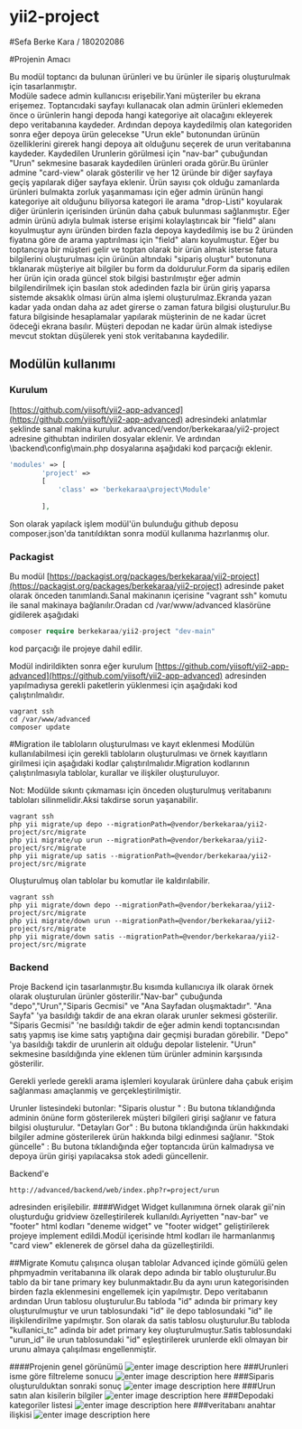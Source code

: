 # yii2-project

#Sefa Berke Kara / 180202086

#Projenin Amacı

Bu modül toptancı da bulunan ürünleri ve bu ürünler ile sipariş oluşturulmak için tasarlanmıştır.  
Modüle sadece admin kullanıcısı erişebilir.Yani müşteriler bu ekrana erişemez.
Toptancıdaki sayfayı kullanacak olan admin ürünleri eklemeden önce o ürünlerin hangi depoda hangi kategoriye ait olacağını ekleyerek depo veritabanına kaydeder.
Ardından depoya kaydedilmiş olan kategoriden sonra eğer depoya ürün gelecekse "Urun ekle" butonundan ürünün özelliklerini girerek hangi depoya ait olduğunu seçerek de urun veritabanına kaydeder.
Kaydedilen Urunlerin görülmesi için "nav-bar" çubuğundan "Urun" sekmesine basarak kaydedilen ürünleri orada görür.Bu ürünler admine "card-view" olarak gösterilir ve her 12 üründe bir diğer sayfaya geçiş yapılarak diğer sayfaya eklenir.
Ürün sayısı çok olduğu zamanlarda ürünleri bulmakta zorluk yaşanmaması için eğer admin ürünün hangi kategoriye ait olduğunu biliyorsa kategori ile arama "drop-Listi" koyularak diğer ürünlerin içerisinden ürünün daha çabuk bulunması sağlanmıştır.
Eğer admin ürünü adıyla bulmak isterse erişimi kolaylaştırıcak bir "field" alanı koyulmuştur aynı üründen birden fazla depoya kaydedilmiş ise bu 2 üründen fiyatına göre de arama yaptırılması için "field" alanı koyulmuştur.
Eğer bu toptancıya bir müşteri gelir ve toptan olarak bir ürün almak isterse fatura bilgilerini oluşturulması için ürünün altındaki "sipariş oluştur" butonuna tıklanarak müşteriye ait bilgiler bu form da doldurulur.Form da sipariş edilen her ürün için orada güncel stok bilgisi bastırılmıştır eğer admin bilgilendirilmek için basılan stok adedinden fazla bir ürün giriş yaparsa sistemde aksaklık olması ürün alma işlemi oluşturulmaz.Ekranda yazan kadar yada ondan daha az adet girerse o zaman fatura bilgisi oluşturulur.Bu fatura bilgisinde hesaplamalar yapılarak müşterinin de ne kadar ücret ödeceği ekrana basılır.
Müşteri depodan ne kadar ürün almak istediyse mevcut stoktan düşülerek yeni stok veritabanına kaydedilir.

## Modülün kullanımı
### Kurulum

[https://github.com/yiisoft/yii2-app-advanced](https://github.com/yiisoft/yii2-app-advanced) adresindeki anlatımlar şeklinde sanal makina kurulur.
advanced/vendor/berkekaraa/yii2-project adresine githubtan indirilen dosyalar eklenir. Ve ardından \backend\config\main.php dosyalarına aşağıdaki kod parçacığı eklenir.
```php
'modules' => [
        'project' =>
        [
            'class' => 'berkekaraa\project\Module'
            
        ],
```

Son olarak yapılack işlem modül'ün bulunduğu github deposu composer.json'da tanıtıldıktan sonra modül kullanıma hazırlanmış olur.

### Packagist
Bu modül [https://packagist.org/packages/berkekaraa/yii2-project](https://packagist.org/packages/berkekaraa/yii2-project) adresinde paket olarak önceden tanımlandı.Sanal makinanın içerisine "vagrant ssh" komutu ile sanal makinaya bağlanılır.Oradan cd /var/www/advanced klasörüne gidilerek aşağıdaki
```php
composer require berkekaraa/yii2-project "dev-main"
```
kod parçacığı ile projeye dahil edilir.

Modül indirildikten sonra eğer kurulum [https://github.com/yiisoft/yii2-app-advanced](https://github.com/yiisoft/yii2-app-advanced)  adresinden yapılmadıysa gerekli paketlerin yüklenmesi için aşağıdaki kod çalıştırılmalıdır.
```
vagrant ssh
cd /var/www/advanced
composer update

```

#Migration ile tabloların oluşturulması ve kayıt eklenmesi
Modülün kullanılabilmesi için gerekli tabloların oluşturulması ve örnek kayıtların girilmesi için aşağıdaki kodlar çalıştırılmalıdır.Migration kodlarının çalıştırılmasıyla tablolar, kurallar ve ilişkiler oluşturuluyor.

Not: Modülde sıkıntı çıkmaması için önceden oluşturulmuş veritabanını tabloları silinmelidir.Aksi takdirse sorun yaşanabilir.
```
vagrant ssh
php yii migrate/up depo --migrationPath=@vendor/berkekaraa/yii2-project/src/migrate
php yii migrate/up urun --migrationPath=@vendor/berkekaraa/yii2-project/src/migrate
php yii migrate/up satis --migrationPath=@vendor/berkekaraa/yii2-project/src/migrate
```
Oluşturulmuş olan tablolar bu komutlar ile kaldırılabilir.

```
vagrant ssh
php yii migrate/down depo --migrationPath=@vendor/berkekaraa/yii2-project/src/migrate
php yii migrate/down urun --migrationPath=@vendor/berkekaraa/yii2-project/src/migrate
php yii migrate/down satis --migrationPath=@vendor/berkekaraa/yii2-project/src/migrate
```

### Backend

Proje Backend için tasarlanmıştır.Bu kısımda kullanıcıya ilk olarak örnek olarak oluşturulan ürünler gösterilir."Nav-bar" çubuğunda "depo","Urun","Siparis Gecmisi" ve "Ana Sayfadan oluşmaktadır".
"Ana Sayfa" 'ya basıldığı takdir de ana ekran olarak urunler sekmesi gösterilir.
"Siparis Gecmisi" 'ne basıldığı takdir de eğer admin kendi toptancısından satış yapmış ise kime satış yaptığına dair geçmişi buradan görebilir.
"Depo" 'ya basıldığı takdir de urunlerin ait olduğu depolar listelenir.
"Urun" sekmesine basıldığında yine eklenen tüm ürünler adminin karşısında gösterilir.

Gerekli yerlede gerekli arama işlemleri koyularak ürünlere daha çabuk erişim sağlanması amaçlanmiş ve gerçekleştirilmiştir.

Urunler listesindeki butonlar:
"Siparis olustur " : Bu butona tıklandığında adminin önüne form gösterilerek müşteri bilgileri girişi sağlanır ve fatura bilgisi oluşturulur.
"Detayları Gor" : Bu butona tıklandığında ürün hakkındaki bilgiler admine gösterilerek ürün hakkında bilgi edinmesi sağlanır.
"Stok güncelle" : Bu butona tıklandığında eğer toptancıda ürün kalmadıysa ve depoya ürün girişi yapılacaksa stok adedi güncellenir.

Backend'e
```
http://advanced/backend/web/index.php?r=project/urun
```

adresinden erişilebilir.
####Widget
Widget kullanımına örnek olarak gii'nin oluşturduğu gridview özelleştirilerek kullanıldı.Ayriyetten "nav-bar" ve "footer" html kodları "deneme widget" ve "footer widget" geliştirilerek projeye implement edildi.Modül içerisinde html kodları ile harmanlanmış "card view" eklenerek de görsel daha da güzelleştirildi.

##Migrate Komutu çalışınca oluşan tablolar
Advanced içinde gömülü gelen phpmyadmin veritabanına ilk olarak depo adında bir tablo oluşturulur.Bu tablo da bir tane primary key bulunmaktadır.Bu da aynı urun kategorisinden birden fazla eklenmesini engellemek için yapılmıştır.
Depo veritabanın ardından Urun tablosu oluşturulur.Bu tabloda "id" adında bir primary key oluşturulmuştur ve urun tablosundaki "id" ile depo tablosundaki "id" ile ilişkilendirilme yapılmıştır.
Son olarak da satis tablosu oluşturulur.Bu tabloda "kullanici_tc" adinda bir adet primary key oluşturulmuştur.Satis tablosundaki "urun_id" ile urun tablosundaki "id" eşleştirilerek urunlerde ekli olmayan bir urunu almaya çalışılması engellenmiştir.

####Projenin genel görünümü
![enter image description here](src/images/2.png)
###Urunleri isme göre filtreleme sonucu
![enter image description here](src/images/3.png)
###Siparis oluşturulduktan sonraki sonuç
![enter image description here](src/images/4.png)
###Urun satın alan kisilerin bilgiler
![enter image description here](src/images/5.png)
###Depodaki kategoriler listesi
![enter image description here](src/images/6.png)
###veritabanı anahtar ilişkisi
![enter image description here](src/images/1.png)

